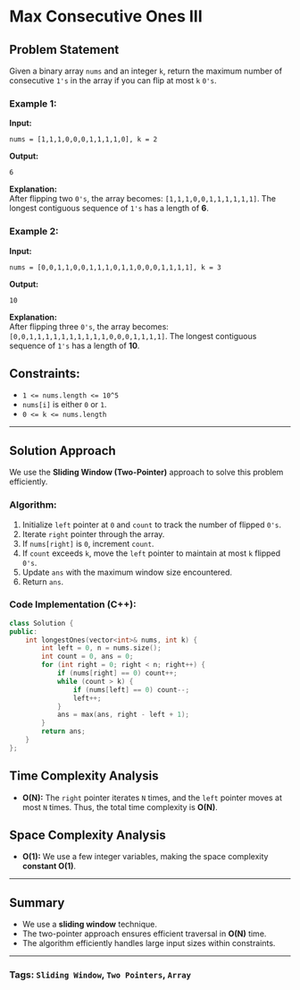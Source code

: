 # Max Consecutive Ones III

## Problem Statement
Given a binary array `nums` and an integer `k`, return the maximum number of consecutive `1's` in the array if you can flip at most `k` `0's`.

### Example 1:
**Input:**  
```
nums = [1,1,1,0,0,0,1,1,1,1,0], k = 2
```
**Output:**  
```
6
```
**Explanation:**  
After flipping two `0's`, the array becomes: `[1,1,1,0,0,1,1,1,1,1,1]`. The longest contiguous sequence of `1's` has a length of **6**.

### Example 2:
**Input:**  
```
nums = [0,0,1,1,0,0,1,1,1,0,1,1,0,0,0,1,1,1,1], k = 3
```
**Output:**  
```
10
```
**Explanation:**  
After flipping three `0's`, the array becomes: `[0,0,1,1,1,1,1,1,1,1,1,1,0,0,0,1,1,1,1]`. The longest contiguous sequence of `1's` has a length of **10**.

## Constraints:
- `1 <= nums.length <= 10^5`
- `nums[i]` is either `0` or `1`.
- `0 <= k <= nums.length`

---

## Solution Approach
We use the **Sliding Window (Two-Pointer)** approach to solve this problem efficiently.

### Algorithm:
1. Initialize `left` pointer at `0` and `count` to track the number of flipped `0's`.
2. Iterate `right` pointer through the array.
3. If `nums[right]` is `0`, increment `count`.
4. If `count` exceeds `k`, move the `left` pointer to maintain at most `k` flipped `0's`.
5. Update `ans` with the maximum window size encountered.
6. Return `ans`.

### Code Implementation (C++):
```cpp
class Solution {
public:
    int longestOnes(vector<int>& nums, int k) {
        int left = 0, n = nums.size();
        int count = 0, ans = 0;
        for (int right = 0; right < n; right++) {
            if (nums[right] == 0) count++;
            while (count > k) {
                if (nums[left] == 0) count--;
                left++;
            }
            ans = max(ans, right - left + 1);
        }
        return ans;
    }
};
```

## Time Complexity Analysis
- **O(N):** The `right` pointer iterates `N` times, and the `left` pointer moves at most `N` times. Thus, the total time complexity is **O(N)**.

## Space Complexity Analysis
- **O(1):** We use a few integer variables, making the space complexity **constant O(1)**.

---

## Summary
- We use a **sliding window** technique.
- The two-pointer approach ensures efficient traversal in **O(N)** time.
- The algorithm efficiently handles large input sizes within constraints.

---

### Tags: `Sliding Window`, `Two Pointers`, `Array`

